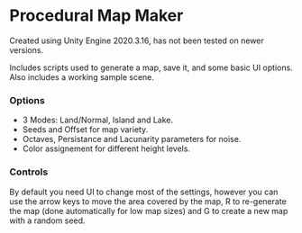 # Procedural Map Maker

Created using Unity Engine 2020.3.16, has not been tested on newer versions.

Includes scripts used to generate a map, save it, and some basic UI options. Also includes a working sample scene.

### Options
- 3 Modes: Land/Normal, Island and Lake.
- Seeds and Offset for map variety.
- Octaves, Persistance and Lacunarity parameters for noise.
- Color assignement for different height levels.

### Controls
By default you need UI to change most of the settings, however you can use the arrow keys to move the area covered by the map, R to re-generate the map (done automatically for low map sizes) and G to create a new map with a random seed.
